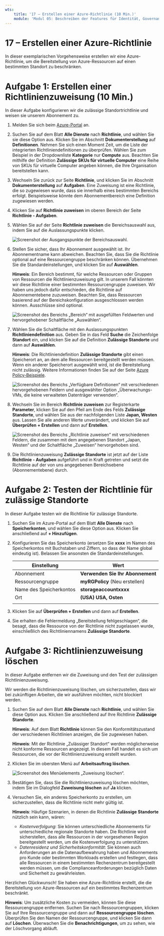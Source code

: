 ```yaml
---
wts:
    title: '17 – Erstellen einer Azure-Richtlinie (10 Min.)'
    module: 'Modul 05: Beschreiben der Features für Identität, Governance, Datenschutz und Compliance'
---
```

# 17 – Erstellen einer Azure-Richtlinie

In dieser exemplarischen Vorgehensweise erstellen wir eine Azure-Richtlinie, um die Bereitstellung von Azure-Ressourcen auf einen bestimmten Standort zu beschränken.

# Aufgabe 1: Erstellen einer Richtlinienzuweisung (10 Min.)

In dieser Aufgabe konfigurieren wir die zulässige Standortrichtlinie und weisen sie unserem Abonnement zu. 

1. Melden Sie sich beim [Azure-Portal](https://portal.azure.com) an.

2. Suchen Sie auf dem Blatt **Alle Dienste** nach **Richtlinie**, und wählen Sie sie diese Option aus. Klicken Sie im Abschnitt **Dokumenterstellung** auf **Definitionen**.  Nehmen Sie sich einen Moment Zeit, um die Liste der integrierten Richtliniendefinitionen zu überprüfen. Wählen Sie zum Beispiel in der Dropdownliste **Kategorie** nur **Compute** aus. Beachten Sie mithilfe der Definition **Zulässige SKUs für virtuelle Computer** eine Reihe von SKUs für virtuelle Computer angeben können, die Ihre Organisation bereitstellen kann.

3. Wechseln Sie zurück zur Seite **Richtlinie**, und klicken Sie im Abschnitt **Dokumenterstellung** auf **Aufgaben**. Eine Zuweisung ist eine Richtlinie, die so zugewiesen wurde, dass sie innerhalb eines bestimmten Bereichs erfolgt. Beispielsweise könnte dem Abonnementbereich eine Definition zugewiesen werden. 

4. Klicken Sie auf **Richtlinie zuweisen** im oberen Bereich der Seite **Richtlinie - Aufgaben**.

5. Wählen Sie auf der Seite **Richtlinie zuweisen** die Bereichsauswahl aus, indem Sie auf die Auslassungspunkte klicken.

    ![Screenshot der Ausgangspunkte der Bereichsauswahl.](../images/1401.png)

6. Stellen Sie sicher, dass Ihr Abonnement ausgewählt ist. Ihr Abonnementname kann abweichen. Beachten Sie, dass Sie die Richtlinie optional auf eine Ressourcengruppe beschränken können. Übernehmen Sie die Standardeinstellungen, und klicken Sie auf **Auswählen**. 

    **Hinweis**: Ein Bereich bestimmt, für welche Ressourcen oder Gruppen von Ressourcen die Richtlinienzuweisung gilt. In unserem Fall könnten wir diese Richtlinie einer bestimmten Ressourcengruppe zuweisen. Wir haben uns jedoch dafür entschieden, die Richtlinie auf Abonnementebene zuzuweisen. Beachten Sie, dass Ressourcen basierend auf der Bereichskonfiguration ausgeschlossen werden können. Ausschlüsse sind optional.

    ![Screenshot des Bereichs „Bereich“ mit ausgefüllten Feldwerten und hervorgehobener Schaltfläche „Auswählen“. ](../images/1402.png)

7. Wählen Sie die Schaltfläche mit den Auslassungspunkten **Richtliniendefinition** aus. Geben Sie in das Feld **Suche** die Zeichenfolge **Standort** ein, und klicken Sie auf die Definition **Zulässige Standorte** und dann auf **Auswählen**.

    **Hinweis**: Die Richtliniendefinition **Zulässige Standorte** gibt einen Speicherort an, an dem alle Ressourcen bereitgestellt werden müssen. Wenn ein anderer Speicherort ausgewählt wird, ist die Bereitstellung nicht zulässig. Weitere Informationen finden Sie auf der Seite [Azure Policy-Beispiele](https://docs.microsoft.com/de-de/azure/governance/policy/samples/index).

   ![Screenshot des Bereichs „Verfügbare Definitionen“ mit verschiedenen hervorgehobenen Feldern und ausgewählter Option „Überwachungs-VMs, die keine verwalteten Datenträger verwenden“.](../images/1403.png)

8.  Wechseln Sie im Bereich **Richtlinie zuweisen** zur Registerkarte **Parameter**, klicken Sie auf den Pfeil am Ende des Felds **Zulässige Standorte**, und wählen Sie aus der nachfolgenden Liste **Japan, Westen** aus. Lassen Sie alle anderen Werte unverändert, und klicken Sie auf **Überprüfen + Erstellen** und dann auf **Erstellen**.

    ![Screenshot des Bereichs „Richtlinie zuweisen“ mit verschiedenen Feldern, die zusammen mit dem angegebenen Standort „Japan, Westen“ und der Schaltfläche „Zuweisen“ hervorgehoben sind.](../images/1404.png)

9. Die Richtlinienzuweisung **Zulässige Standorte** ist jetzt auf der Liste **Richtlinie - Aufgaben** aufgeführt und in Kraft getreten und setzt die Richtlinie auf der von uns angegebenen Bereichsebene (Abonnementebene) durch.

# Aufgabe 2: Testen der Richtlinie für zulässige Standorte

In dieser Aufgabe testen wir die Richtlinie für zulässige Standorte. 

1. Suchen Sie im Azure-Portal auf dem Blatt **Alle Dienste** nach **Speicherkonten**, und wählen Sie diese Option aus. Klicken Sie anschließend auf **+ Hinzufügen**.

2. Konfigurieren Sie das Speicherkonto (ersetzen Sie **xxxx** im Namen des Speicherkontos mit Buchstaben und Ziffern, so dass der Name global eindeutig ist). Belassen Sie ansonsten die Standardeinstellungen. 

    | Einstellung | Wert | 
    | --- | --- |
    | Abonnement | **Verwenden Sie Ihr Abonnement** |
    | Ressourcengruppe | **myRGPolicy** (Neu erstellen) |
    | Name des Speicherkontos | **storageaccountxxxx** |
    | Ort | **(USA) USA, Osten** |
    | | |

3. Klicken Sie auf **Überprüfen + Erstellen** und dann auf **Erstellen**. 

4. Sie erhalten die Fehlermeldung „Bereitstellung fehlgeschlagen“, die besagt, dass die Ressource von der Richtlinie nicht zugelassen wurde, einschließlich des Richtliniennamens **Zulässige Standorte**.

# Aufgabe 3: Richtlinienzuweisung löschen

In dieser Aufgabe entfernen wir die Zuweisung und den Test der zulässigen Richtlinienzuweisung. 

Wir werden die Richtlinienzuweisung löschen, um sicherzustellen, dass wir bei zukünftigen Arbeiten, die wir ausführen möchten, nicht blockiert werden.

1. Suchen Sie auf dem Blatt **Alle Dienste** nach **Richtlinie**, und wählen Sie diese Option aus. Klicken Sie anschließend auf Ihre Richtlinie **Zulässige Standorte**.

    **Hinweis**: Auf dem Blatt **Richtlinie** können Sie den Konformitätszustand der verschiedenen Richtlinien anzeigen, die Sie zugewiesen haben.

    **Hinweis**: Mit der Richtlinie „Zulässiger Standort“ werden möglicherweise nicht konforme Ressourcen angezeigt. In diesem Fall handelt es sich um Ressourcen, die vor der Richtlinienzuweisung erstellt wurden.

2. Klicken Sie im obersten Menü auf **Arbeitsauftrag löschen**.

   ![Screenshot des Menüelements „Zuweisung löschen“.](../images/1407.png)

3. Bestätigen Sie, dass Sie die Richtlinienzuweisung löschen möchten, indem Sie im Dialogfeld **Zuweisung löschen** auf **Ja** klicken.

4. Versuchen Sie, ein anderes Speicherkonto zu erstellen, um sicherzustellen, dass die Richtlinie nicht mehr gültig ist.

    **Hinweis**: Häufige Szenarien, in denen die Richtlinie **Zulässige Standorte** nützlich sein kann, wären: 
    - *Kostenverfolgung*: Sie können unterschiedliche Abonnements für unterschiedliche regionale Standorte haben. Die Richtlinie wird sicherstellen, dass alle Ressourcen in der vorgesehenen Region bereitgestellt werden, um die Kostenverfolgung zu unterstützen. 
    - *Datenresidenz und Sicherheitskonformität*: Sie können auch Anforderungen an die Datenaufbewahrung haben und Abonnements pro Kunde oder bestimmten Workloads erstellen und festlegen, dass alle Ressourcen in einem bestimmten Rechenzentrum bereitgestellt werden müssen, um die Complianceanforderungen bezüglich Daten und Sicherheit zu gewährleisten.

Herzlichen Glückwunsch! Sie haben eine Azure-Richtlinie erstellt, die die Bereitstellung von Azure-Ressourcen auf ein bestimmtes Rechenzentrum beschränkt.

**Hinweis**: Um zusätzliche Kosten zu vermeiden, können Sie diese Ressourcengruppe entfernen. Suchen Sie nach Ressourcengruppen, klicken Sie auf Ihre Ressourcengruppe und dann auf **Ressourcengruppe löschen**. Überprüfen Sie den Namen der Ressourcengruppe, und klicken Sie dann auf **Löschen**. Überwachen Sie die **Benachrichtigungen**, um zu sehen, wie der Löschvorgang abläuft.